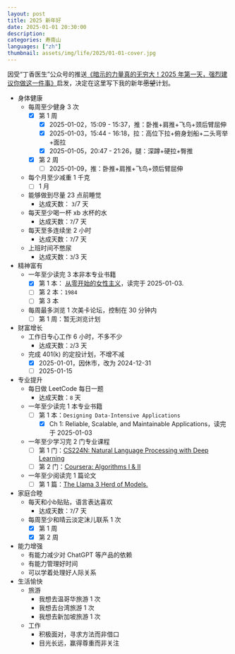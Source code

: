 ```yaml
---
layout: post
title: 2025 新年好
date: 2025-01-01 20:30:00
description: 
categories: 寿南山
languages: ["zh"]
thumbnail: assets/img/life/2025/01-01-cover.jpg
---
```


因受“丁香医生”公众号的推送[《暗示的力量真的无穷大！2025 年第一天，强烈建议你做这一件事》](https://news.qq.com/rain/a/20250101A04FVN00?suid=&media_id=)启发，决定在这里写下我的新年~~愿望~~计划。

- 身体健康
  - 每周至少健身 3 次
    - [x] 第 1 周
      - [x] 2025-01-02，15:09 - 15:37，推：卧推+肩推+飞鸟+颈后臂屈伸
      - [x] 2025-01-03，15:44 - 16:18，拉：高位下拉+俯身划船+二头弯举+面拉
      - [x] 2025-01-05，20:47 - 21:26，腿：深蹲+硬拉+臀推
    - [x] 第 2 周
      - [ ] 2025-01-09，推：卧推+肩推+飞鸟+颈后臂屈伸
  - 每个月至少减重 1 千克
    - [ ] 1 月
  - 能够做到尽量 23 点前睡觉
    - 达成天数： `3`/7 天
  - 每天至少喝一杯 xb 水杯的水
    - 达成天数：`7`/7 天
  - 每天至多连续坐 2 小时
    - 达成天数：`7`/7 天
  - 上班时间不憋尿
    - 达成天数：`3`/3 天
- 精神富有
  - 一年至少读完 3 本非本专业书籍
    - [x] 第 1 本： <a href="{{ '从零开始的女性主义' | prepend: '/books/' | prepend: site.baseurl}}">从零开始的女性主义</a>，读完于 2025-01-03.
    - [ ] 第 2 本：`1984`
    - [ ] 第 3 本
  - 每周最多浏览 1 次美卡论坛，控制在 30 分钟内
    - [ ] 第 1 周：暂无浏览计划
- 财富增长
  - 工作日专心工作 6 小时，不多不少
    - 达成天数：`2`/3 天
  - 完成 401(k) 的定投计划，不增不减
    - [x] 2025-01-01，因休市，改为 2024-12-31
    - [ ] 2025-01-15
- 专业提升
  - 每日做 LeetCode 每日一题
    - 达成天数：`8` 天
  - 一年至少读完 1 本专业书籍
    - [ ] 第 1 本：`Designing Data-Intensive Applications`
      - [x] Ch 1: Reliable, Scalable, and Maintainable Applications，读完于 2025-01-03
  - 一年至少学习完 2 门专业课程
    - [ ] 第 1 门：[CS224N: Natural Language Processing with Deep Learning](https://web.stanford.edu/class/archive/cs/cs224n/cs224n.1234/index.html#schedule)
    - [ ] 第 2 门：[Coursera: Algorithms I & II](https://www.coursera.org/my-learning?myLearningTab=IN_PROGRESS)
  - 一年至少阅读完 1 篇论文
    - [ ] 第 1 篇：[The Llama 3 Herd of Models.](https://arxiv.org/pdf/2407.21783)
- 家庭合睦
  - 每天和小b贴贴，语言表达喜欢
    - 达成天数：`7`/7 天
  - 每周至少和晴云淡定沫儿联系 1 次
    - [x] 第 1 周
    - [x] 第 2 周
- 能力增强
  - 有能力减少对 ChatGPT 等产品的依赖
  - 有能力管理好时间
  - 可以学着处理好人际关系
- 生活愉快
  - 旅游
    - 我想去温哥华旅游 1 次
    - 我想去台湾旅游 1 次
    - 我想去新加坡旅游 1 次
  - 工作
    - 积极面对，寻求方法而非借口
    - 目光长远，赢得尊重而非关注